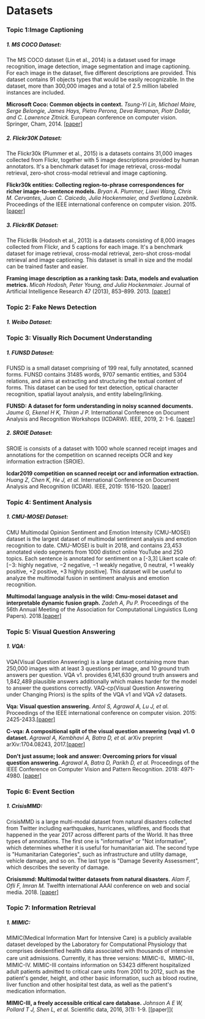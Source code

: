 # Datasets

### Topic 1:Image Captioning

##### 1. MS COCO Dataset: 

The MS COCO dataset (Lin et al., 2014)  is a dataset used for image recognition, image detection, image segmentation and image captioning. For each image in the dataset, five different descriptions are provided. This dataset contains 91 objects types that would be easily recognizable. In the dataset, more than 300,000 images and a total of 2.5 million labeled instances are included. 

**Microsoft Coco: Common objects in context.** *Tsung-Yi Lin, Michael Maire, Serge Belongie, James Hays, Pietro Perona, Deva Ramanan, Piotr Dollár, and C. Lawrence Zitnick.* European conference on computer vision. Springer, Cham, 2014. [[paper]](https://link.springer.com/chapter/10.1007/978-3-319-10602-1_48)



##### 2. Flickr30K Dataset:

The Flickr30k (Plummer et al., 2015)  is a datasets contains 31,000 images collected from Flickr, together with 5 image descriptions provided by human annotators. It's a benchmark dataset for image retrieval, cross-modal retrieval, zero-shot cross-modal retrieval and image captioning.

**Flickr30k entities: Collecting region-to-phrase correspondences for richer image-to-sentence models.** *Bryan A. Plummer, Liwei Wang, Chris M. Cervantes, Juan C. Caicedo, Julia Hockenmaier, and Svetlana Lazebnik.* Proceedings of the IEEE international conference on computer vision. 2015.[[paper]](https://openaccess.thecvf.com/content_iccv_2015/html/Plummer_Flickr30k_Entities_Collecting_ICCV_2015_paper.html)



##### 3. Flickr8K Dataset:

The Flickr8k (Hodosh et al., 2013)  is a datasets consisting of 8,000 images collected from Flickr, and  5 captions for each image. It's a benchmark dataset for image retrieval, cross-modal retrieval, zero-shot cross-modal retrieval and image captioning. This dataset is small in size and the modal can be trained faster and easier.

**Framing image description as a ranking task: Data, models and evaluation metrics.** *Micah Hodosh, Peter Young, and Julia Hockenmaier.* Journal of Artificial Intelligence Research 47 (2013), 853–899. 2013. [[paper]](https://www.jair.org/index.php/jair/article/view/10833)



### Topic 2: Fake News Detection

##### 1. Weibo Dataset: 



### Topic 3: Visually Rich Document Understanding

##### 1. FUNSD Dataset:

FUNSD is a small dataset comprising of 199 real, fully annotated, scanned forms. FUNSD contains 31485 words, 9707 semantic entities, and 5304 relations, and aims at extracting and structuring the textual content of forms. This dataset can be used for text detection, optical character recognition, spatial layout analysis, and entity labeling/linking. 

**FUNSD: A dataset for form understanding in noisy scanned documents.** *Jaume G, Ekenel H K, Thiran J P.* International Conference on Document Analysis and Recognition Workshops (ICDARW). IEEE, 2019, 2: 1-6.  [[paper]](https://arxiv.org/abs/1905.13538)



##### 2. SROIE Dataset:

SROIE is consists of a dataset with 1000 whole scanned receipt images and annotations for the competition on scanned receipts OCR and key information extraction (SROIE).

**Icdar2019 competition on scanned receipt ocr and information extraction.** *Huang Z, Chen K, He J, et al.* International Conference on Document Analysis and Recognition (ICDAR). IEEE, 2019: 1516-1520. [[paper]](https://ieeexplore.ieee.org/abstract/document/8977955)





### Topic 4: Sentiment Analysis

##### 1. CMU-MOSEI Dataset:

CMU Multimodal Opinion Sentiment and Emotion Intensity (CMU-MOSEI) dataset is the largest dataset of multimodal sentiment analysis and emotion recognition to date.  CMU-MOSEI is built in 2018, and contains 23,453 annotated viedo segments from 1000 distinct online YouTube and 250 topics.  Each sentence is annotated for sentiment on a [-3,3] Likert scale of: [−3: highly negative, −2 negative, −1 weakly negative, 0 neutral, +1 weakly positive, +2 positive, +3 highly positive].  This dataset will be useful to analyze the multimodal fusion in sentiment analysis and emotion recognition.



**Multimodal language analysis in the wild: Cmu-mosei dataset and interpretable dynamic fusion graph.** *Zadeh A, Pu P.* Proceedings of the 56th Annual Meeting of the Association for Computational Linguistics (Long Papers). 2018.[[paper]](https://par.nsf.gov/servlets/purl/10081555)



### Topic 5: Visual Question Answering

##### 1. VQA:

VQA(Visual Question Answering) is a large dataset containing more than 250,000 images with at least 3 questions per image, and 10 ground truth answers per question. VQA v1. provides 6,141,630 ground truth answers and 1,842,489 plausible answers additionally which makes harder for the model to answer the questions correctly.  VAQ-cp(Visual Question Answering under Changing Priors) is the splits of the VQA v1 and VQA v2 datasets.

 **Vqa: Visual question answering.** *Antol S, Agrawal A, Lu J, et al.* Proceedings of the IEEE international conference on computer vision. 2015: 2425-2433.[[paper]](https://openaccess.thecvf.com/content_iccv_2015/html/Antol_VQA_Visual_Question_ICCV_2015_paper.html)

**C-vqa: A compositional split of the visual question answering (vqa) v1. 0 dataset.** *Agrawal A, Kembhavi A, Batra D, et al.* arXiv preprint arXiv:1704.08243, 2017.[[paper]](https://arxiv.org/abs/1704.08243)

**Don't just assume; look and answer: Overcoming priors for visual question answering.** *Agrawal A, Batra D, Parikh D, et al.* Proceedings of the IEEE Conference on Computer Vision and Pattern Recognition. 2018: 4971-4980. [[paper]](https://openaccess.thecvf.com/content_cvpr_2018/html/Agrawal_Dont_Just_Assume_CVPR_2018_paper.html)



### Topic 6: Event Section

##### 1. CrisisMMD:

CrisisMMD is a large multi-modal dataset from natural disasters collected from Twitter including earthquakes, hurricanes, wildfires, and floods that happened in the year 2017 across different parts of the World. It has three types of annotations. The first one is "informative" or "Not informative", which determines whether it is useful for humanitarian aid. The second type is "Humanitarian Categories", such as infrastructure and utility damage, vehicle damage, and so on. The last type is "Damage Severity Assessment", which describes the severity of damage.

**Crisismmd: Multimodal twitter datasets from natural disasters.** *Alam F, Ofli F, Imran M.* Twelfth international AAAI conference on web and social media. 2018. [[paper]](https://www.aaai.org/ocs/index.php/ICWSM/ICWSM18/paper/viewPaper/17816)



### Topic 7: Information Retrieval

##### 1. MIMIC:

MIMIC(Medical Information Mart for Intensive Care)  is a publicly available dataset developed by the Laboratory for Computational Physiology that comprises deidentified health data associated with thousands of intensive care unit admissions. Currently, it has three versions: MIMIC-II、MIMIC-III、MIMIC-IV. MIMIC-III contains information on 53423 different hospitalized adult patients admitted to critical care units from 2001 to 2012, such as the patient's gender, height, and other basic information, such as blood routine, liver function and other hosipital test data, as well as the patient's medication information.

**MIMIC-III, a freely accessible critical care database.** *Johnson A E W, Pollard T J, Shen L, et al.* Scientific data, 2016, 3(1): 1-9. [[paper]](
